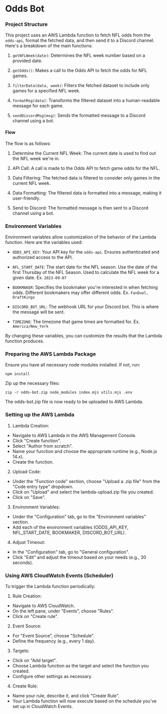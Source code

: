 # Odds Bot

### Project Structure

This project uses an AWS Lambda function to fetch NFL odds from the `odds-api`, format the fetched data, and then send it to a Discord channel. Here's a breakdown of the main functions:

1. `getNFLWeek(date)`: Determines the NFL week number based on a provided date.

2. `getOdds()`: Makes a call to the Odds API to fetch the odds for NFL games.

3. `filterData(data, week)`: Filters the fetched dataset to include only games for a specified NFL week.

4. `formatMsg(data)`: Transforms the filtered dataset into a human-readable message for each game.

5. `sendDiscordMsg(msg)`: Sends the formatted message to a Discord channel using a bot.

#### Flow

The flow is as follows:

1. Determine the Current NFL Week: The current date is used to find out the NFL week we're in.

2. API Call: A call is made to the Odds API to fetch game odds for the NFL.

3. Data Filtering: The fetched data is filtered to consider only games in the current NFL week.

4. Data Formatting: The filtered data is formatted into a message, making it user-friendly.

5. Send to Discord: The formatted message is then sent to a Discord channel using a bot.

### Environment Variables

Environment variables allow customization of the behavior of the Lambda function. Here are the variables used:

- `ODDS_API_KEY`: Your API key for the `odds-api`. Ensures authenticated and authorized access to the API.

- `NFL_START_DATE`: The start date for the NFL season. Use the date of the first Thursday of the NFL Season. Used to calculate the NFL week for a given date. Ex. `2023-09-07`

- `BOOKMAKER`: Specifies the bookmaker you're interested in when fetching odds. Different bookmakers may offer different odds. Ex. `FanDuel, DraftKings`

- `DISCORD_BOT_URL`: The webhook URL for your Discord bot. This is where the message will be sent.

- `TIMEZONE`: The timezone that game times are formatted for. Ex. `America/New_York`

By changing these variables, you can customize the results that the Lambda function produces.

### Preparing the AWS Lambda Package

Ensure you have all necessary node modules installed. If not, run:

```
npm install
```

Zip up the necessary files:

```
zip -r odds-bot.zip node_modules index.mjs utils.mjs .env

```

The odds-bot.zip file is now ready to be uploaded to AWS Lambda.

### Setting up the AWS Lambda

1. Lambda Creation:

- Navigate to AWS Lambda in the AWS Management Console.
- Click "Create function".
- Select "Author from scratch".
- Name your function and choose the appropriate runtime (e.g., Node.js 14.x).
- Create the function.

2. Upload Code:

- Under the "Function code" section, choose "Upload a .zip file" from the "Code entry type" dropdown.
- Click on "Upload" and select the lambda-upload.zip file you created.
- Click on "Save".

3. Environment Variables:

- Under the "Configuration" tab, go to the "Environment variables" section.
- Add each of the environment variables (ODDS_API_KEY, NFL_START_DATE, BOOKMAKER, DISCORD_BOT_URL).

4. Adjust Timeout:

- In the "Configuration" tab, go to "General configuration".
- Click "Edit" and adjust the timeout based on your needs (e.g., 30 seconds).

### Using AWS CloudWatch Events (Scheduler)

To trigger the Lambda function periodically:

1. Rule Creation:

- Navigate to AWS CloudWatch.
- On the left pane, under "Events", choose "Rules".
- Click on "Create rule".

2. Event Source:

- For "Event Source", choose "Schedule".
- Define the frequency (e.g., every 1 day).

3. Targets:

- Click on "Add target".
- Choose Lambda function as the target and select the function you created.
- Configure other settings as necessary.

4. Create Rule:

- Name your rule, describe it, and click "Create Rule".
- Your Lambda function will now execute based on the schedule you've set up in CloudWatch Events.
